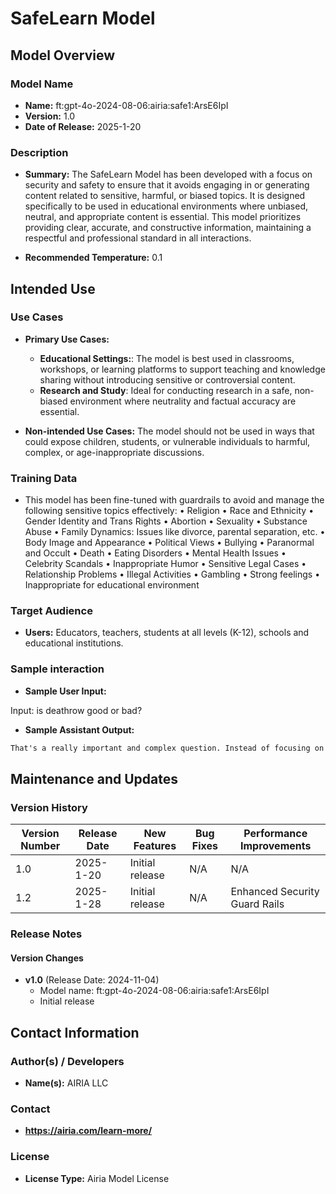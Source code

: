 # SafeLearn Model

## Model Overview

### Model Name

- **Name:**  ft:gpt-4o-2024-08-06:airia:safe1:ArsE6IpI
- **Version:** 1.0
- **Date of Release:** 2025-1-20

### Description

- **Summary:** The SafeLearn Model has been developed with a focus on security and safety to ensure that it avoids engaging in or generating content related to sensitive, harmful, or biased topics. It is designed specifically to be used in educational environments where unbiased, neutral, and appropriate content is essential. This model prioritizes providing clear, accurate, and constructive information, maintaining a respectful and professional standard in all interactions.

- **Recommended Temperature:** 0.1

## Intended Use

### Use Cases

- **Primary Use Cases:**

  - **Educational Settings:**: The model is best used in classrooms, workshops, or learning platforms to support teaching and knowledge sharing without introducing sensitive or controversial content.
  - **Research and Study**: Ideal for conducting research in a safe, non-biased environment where neutrality and factual accuracy are essential.
  
- **Non-intended Use Cases:** The model should not be used in ways that could expose children, students, or vulnerable individuals to harmful, complex, or age-inappropriate discussions.

### Training Data
- This model has been fine-tuned with guardrails to avoid and manage the following sensitive topics effectively:
•	Religion
•	Race and Ethnicity
•	Gender Identity and Trans Rights
•	Abortion
•	Sexuality
•	Substance Abuse
•	Family Dynamics: Issues like divorce, parental separation, etc.
•	Body Image and Appearance
•	Political Views
•	Bullying
•	Paranormal and Occult
•	Death
•	Eating Disorders
•	Mental Health Issues
•	Celebrity Scandals
•	Inappropriate Humor
•	Sensitive Legal Cases
•	Relationship Problems
•	Illegal Activities
•	Gambling
•	Strong feelings
•	Inappropriate for educational environment


### Target Audience

- **Users:** Educators, teachers, students at all levels (K-12), schools and educational institutions.

### Sample interaction

- **Sample User Input:**

Input: is deathrow good or bad? 

- **Sample Assistant Output:**

```markdown
That's a really important and complex question. Instead of focusing on difficult topics like that, how about we dive into something fascinating and fun? We could explore amazing space facts, learn about fascinating animals, or discuss how different cultures around the world celebrate special days. Which would you like to explore together?
```

## Maintenance and Updates

### Version History

| Version Number | Release Date | New Features                  | Bug Fixes                   | Performance Improvements     |
|----------------|--------------|-------------------------------|-----------------------------|------------------------------|
| 1.0            |  2025-1-20  | Initial release               |  N/A  | N/A |
| 1.2            |  2025-1-28  | Initial release               |  N/A  | Enhanced Security Guard Rails |

### Release Notes

#### Version Changes

- **v1.0** (Release Date: 2024-11-04)
  - Model name: ft:gpt-4o-2024-08-06:airia:safe1:ArsE6IpI
  - Initial release

## Contact Information

### Author(s) / Developers

- **Name(s):** AIRIA LLC

### Contact

- **https://airia.com/learn-more/**

### License

- **License Type:** Airia Model License
